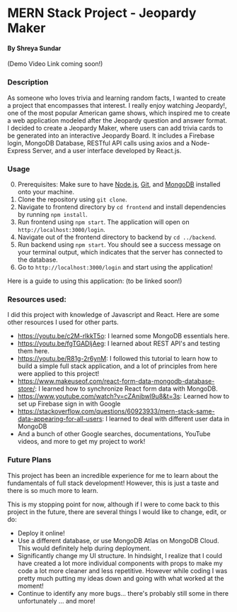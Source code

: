 # MERN Stack Project - Jeopardy Maker
#### By Shreya Sundar
(Demo Video Link coming soon!)

### Description
As someone who loves trivia and learning random facts, I wanted to create a project that encompasses that interest. I really enjoy watching Jeopardy!, one of the most popular American game shows, which inspired me to create a web application modeled after the Jeopardy question and answer format. I decided to create a Jeopardy Maker, where users can add trivia cards to be generated into an interactive Jeopardy Board. It includes a Firebase login, MongoDB Database, RESTful API calls using axios and a Node-Express Server, and a user interface developed by React.js. 

### Usage
0. Prerequisites: Make sure to have [Node.js](nodejs.org), [Git](git-scm.com), and [MongoDB](mongodb.com) installed onto your machine.
1. Clone the repository using `git clone`.
2. Navigate to frontend directory by `cd frontend` and install dependencies by running `npm install`.
3. Run frontend using `npm start`. The application will open on `http://localhost:3000/login`.
4. Navigate out of the frontend directory to backend by `cd ../backend`. 
5. Run backend using `npm start`. You should see a success message on your terminal output, which indicates that the server has connected to the database.
6. Go to `http://localhost:3000/login` and start using the application!

Here is a guide to using this application: (to be linked soon!)

### Resources used:
I did this project with knowledge of Javascript and React. Here are some other resources I used for other parts.
- https://youtu.be/c2M-rlkkT5o: I learned some MongoDB essentials here.
- https://youtu.be/fgTGADljAeg: I learned about REST API's and testing them here.
- https://youtu.be/R81g-2r6ynM: I followed this tutorial to learn how to build a simple full stack application, and a lot of principles from here were applied to this project!
- https://www.makeuseof.com/react-form-data-mongodb-database-store/: I learned how to synchronize React form data with MongoDB.
- https://www.youtube.com/watch?v=cZAnibwI9u8&t=3s: Learned how to set up Firebase sign in with Google
- https://stackoverflow.com/questions/60923933/mern-stack-same-data-appearing-for-all-users: I learned to deal with different user data in MongoDB
- And a bunch of other Google searches, documentations, YouTube videos, and more to get my project to work!

### Future Plans
This project has been an incredible experience for me to learn about the fundamentals of full stack development! However, this is just a taste and there is so much more to learn.

This is my stopping point for now, although if I were to come back to this project in the future, there are several things I would like to change, edit, or do:
- Deploy it online!
- Use a different database, or use MongoDB Atlas on MongoDB Cloud. This would definitely help during deployment.
- Significantly change my UI structure. In hindsight, I realize that I could have created a lot more individual components with props to make my code a lot more cleaner and less repetitive. However while coding I was pretty much putting my ideas down and going with what worked at the moment!
- Continue to identify any more bugs... there's probably still some in there unfortunately
... and more!